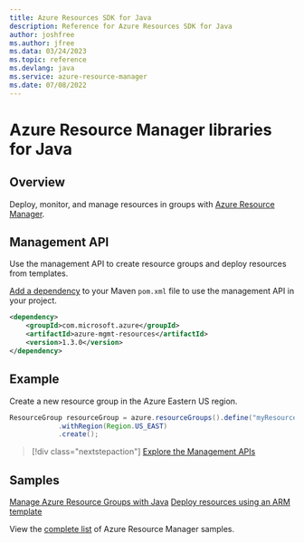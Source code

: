 ```yaml
---
title: Azure Resources SDK for Java
description: Reference for Azure Resources SDK for Java
author: joshfree
ms.author: jfree
ms.data: 03/24/2023
ms.topic: reference
ms.devlang: java
ms.service: azure-resource-manager
ms.date: 07/08/2022
---
```

# Azure Resource Manager libraries for Java

## Overview

Deploy, monitor, and manage resources in groups with [Azure Resource Manager](https://docs.microsoft.com/azure/azure-resource-manager/resource-group-overview).

## Management API

Use the management API to create resource groups and deploy resources from templates.

[Add a dependency](https://maven.apache.org/guides/getting-started/index.html#How_do_I_use_external_dependencies) to your Maven `pom.xml` file to use the management API in your project.


```XML
<dependency>
    <groupId>com.microsoft.azure</groupId>
    <artifactId>azure-mgmt-resources</artifactId>
    <version>1.3.0</version>
</dependency>
```

## Example

Create a new resource group in the Azure Eastern US region.

```java
ResourceGroup resourceGroup = azure.resourceGroups().define("myResourceGroup")
            .withRegion(Region.US_EAST)
            .create();
```

> [!div class="nextstepaction"]
> [Explore the Management APIs](/java/api/overview/azure/resources/management)

## Samples

[Manage Azure Resource Groups with Java][1] 
[Deploy resources using an ARM template][2]

[1]: https://github.com/Azure-Samples/resources-java-manage-resource-group
[2]: https://github.com/Azure-Samples/resources-java-deploy-using-arm-template

View the [complete list](https://azure.microsoft.com/resources/samples/?platform=java&term=resource) of Azure Resource Manager samples.